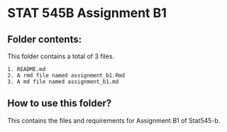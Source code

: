 # STAT 545B Assignment B1



## Folder contents:

This folder contains a total of 3 files.

```
1. README.md
2. A rmd file named assignment_b1.Rmd 
3. A md file named assignment_b1.md
```

## How to use this folder?

This contains the files and requirements for Assignment B1 of Stat545-b.
